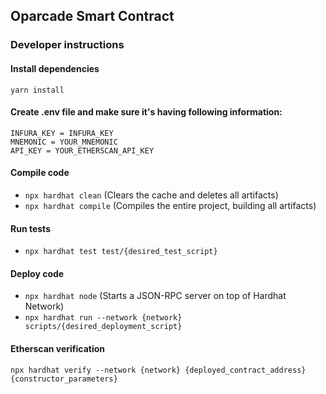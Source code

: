 ## Oparcade Smart Contract

### Developer instructions

#### Install dependencies
`yarn install`

#### Create .env file and make sure it's having following information:
```
INFURA_KEY = INFURA_KEY
MNEMONIC = YOUR_MNEMONIC
API_KEY = YOUR_ETHERSCAN_API_KEY
```

#### Compile code
- `npx hardhat clean` (Clears the cache and deletes all artifacts)
- `npx hardhat compile` (Compiles the entire project, building all artifacts)

#### Run tests
- `npx hardhat test test/{desired_test_script}`

#### Deploy code 
- `npx hardhat node` (Starts a JSON-RPC server on top of Hardhat Network)
- `npx hardhat run --network {network} scripts/{desired_deployment_script}`

#### Etherscan verification
`npx hardhat verify --network {network} {deployed_contract_address} {constructor_parameters}`
